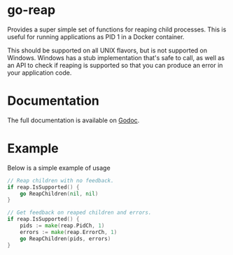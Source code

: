 # go-reap

Provides a super simple set of functions for reaping child processes. This is
useful for running applications as PID 1 in a Docker container.

This should be supported on all UNIX flavors, but is not supported on Windows.
Windows has a stub implementation that's safe to call, as well as an API to
check if reaping is supported so that you can produce an error in your
application code.

Documentation
=============

The full documentation is available on [Godoc](http://godoc.org/github.com/hashicorp/go-reap).

Example
=======

Below is a simple example of usage

```go
// Reap children with no feedback.
if reap.IsSupported() {
	go ReapChildren(nil, nil)
}

// Get feedback on reaped children and errors.
if reap.IsSupported() {
	pids := make(reap.PidCh, 1)
	errors := make(reap.ErrorCh, 1)
	go ReapChildren(pids, errors)
}
```


